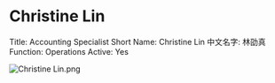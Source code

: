 # Christine Lin

Title: Accounting Specialist
Short Name: Christine Lin
中文名字: 林劭真
Function: Operations
Active: Yes

![Christine Lin.png](Christine%20Lin%20d2746c41f4fa494996a3bbb8aa8a58c8/Christine_Lin.png)